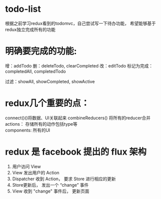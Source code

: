 # todo-list

  根据之前学习redux看到的todomvc，自己尝试写一下待办功能，
  希望能够基于redux独立完成所有的功能

# 明确要完成的功能:

  增：addTodo
  删：deleteTodo, clearCompleted
  改：editTodo
  标记为完成：completedAll, completedTodo

  过滤：showAll, showCompleted, showActive

# redux几个重要的点：

  connect()()将数据、UI关联起来
  combineReducers() 将所有的reducer合并
  actions： 存储所有的动作包括type等   
  components: 所有的UI                


# redux 是 facebook 提出的 flux 架构

  1. 用户访问 View
  2. View 发出用户的 Action
  3. Dispatcher 收到 Action， 要求 Store 进行相应的更新
  4. Store更新后， 发出一个 “change” 事件
  5. View 收到 "change" 事件后， 更新页面
